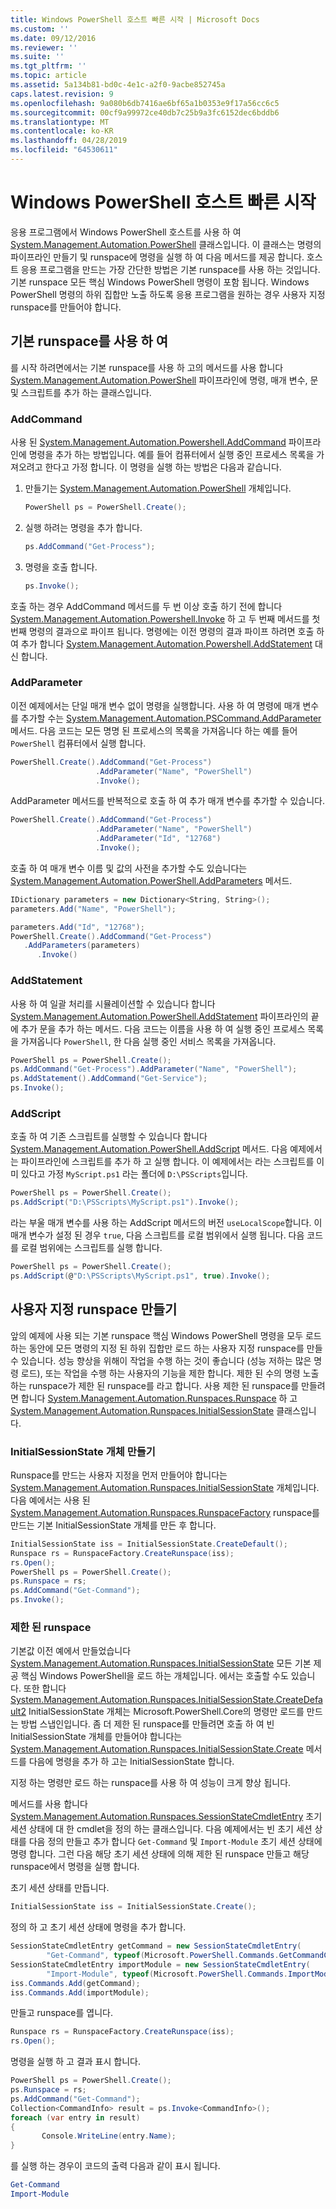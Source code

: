 ```yaml
---
title: Windows PowerShell 호스트 빠른 시작 | Microsoft Docs
ms.custom: ''
ms.date: 09/12/2016
ms.reviewer: ''
ms.suite: ''
ms.tgt_pltfrm: ''
ms.topic: article
ms.assetid: 5a134b81-bd0c-4e1c-a2f0-9acbe852745a
caps.latest.revision: 9
ms.openlocfilehash: 9a080b6db7416ae6bf65a1b0353e9f17a56cc6c5
ms.sourcegitcommit: 00cf9a99972ce40db7c25b9a3fc6152dec6bddb6
ms.translationtype: MT
ms.contentlocale: ko-KR
ms.lasthandoff: 04/28/2019
ms.locfileid: "64530611"
---
```

# <a name="windows-powershell-host-quickstart"></a>Windows PowerShell 호스트 빠른 시작

응용 프로그램에서 Windows PowerShell 호스트를 사용 하 여 [System.Management.Automation.PowerShell](/dotnet/api/System.Management.Automation.PowerShell) 클래스입니다.
이 클래스는 명령의 파이프라인 만들기 및 runspace에 명령을 실행 하 여 다음 메서드를 제공 합니다.
호스트 응용 프로그램을 만드는 가장 간단한 방법은 기본 runspace를 사용 하는 것입니다.
기본 runspace 모든 핵심 Windows PowerShell 명령이 포함 됩니다.
Windows PowerShell 명령의 하위 집합만 노출 하도록 응용 프로그램을 원하는 경우 사용자 지정 runspace를 만들어야 합니다.

## <a name="using-the-default-runspace"></a>기본 runspace를 사용 하 여

를 시작 하려면에서는 기본 runspace를 사용 하 고의 메서드를 사용 합니다 [System.Management.Automation.PowerShell](/dotnet/api/System.Management.Automation.PowerShell) 파이프라인에 명령, 매개 변수, 문 및 스크립트를 추가 하는 클래스입니다.

### <a name="addcommand"></a>AddCommand

사용 된 [System.Management.Automation.Powershell.AddCommand](/dotnet/api/System.Management.Automation.PowerShell.AddCommand) 파이프라인에 명령을 추가 하는 방법입니다.
예를 들어 컴퓨터에서 실행 중인 프로세스 목록을 가져오려고 한다고 가정 합니다.
이 명령을 실행 하는 방법은 다음과 같습니다.

1. 만들기는 [System.Management.Automation.PowerShell](/dotnet/api/System.Management.Automation.PowerShell) 개체입니다.

   ```csharp
   PowerShell ps = PowerShell.Create();
   ```

2. 실행 하려는 명령을 추가 합니다.

   ```csharp
   ps.AddCommand("Get-Process");
   ```

3. 명령을 호출 합니다.

   ```csharp
   ps.Invoke();
   ```

호출 하는 경우 AddCommand 메서드를 두 번 이상 호출 하기 전에 합니다 [System.Management.Automation.Powershell.Invoke](/dotnet/api/System.Management.Automation.PowerShell.Invoke) 하 고 두 번째 메서드를 첫 번째 명령의 결과으로 파이프 됩니다.
명령에는 이전 명령의 결과 파이프 하려면 호출 하 여 추가 합니다 [System.Management.Automation.Powershell.AddStatement](/dotnet/api/System.Management.Automation.PowerShell.AddStatement) 대신 합니다.

### <a name="addparameter"></a>AddParameter

이전 예제에서는 단일 매개 변수 없이 명령을 실행합니다.
사용 하 여 명령에 매개 변수를 추가할 수는 [System.Management.Automation.PSCommand.AddParameter](/dotnet/api/System.Management.Automation.PSCommand.AddParameter) 메서드.
다음 코드는 모든 명명 된 프로세스의 목록을 가져옵니다 하는 예를 들어 `PowerShell` 컴퓨터에서 실행 합니다.

```csharp
PowerShell.Create().AddCommand("Get-Process")
                   .AddParameter("Name", "PowerShell")
                   .Invoke();
```

AddParameter 메서드를 반복적으로 호출 하 여 추가 매개 변수를 추가할 수 있습니다.

```csharp
PowerShell.Create().AddCommand("Get-Process")
                   .AddParameter("Name", "PowerShell")
                   .AddParameter("Id", "12768")
                   .Invoke();
```

호출 하 여 매개 변수 이름 및 값의 사전을 추가할 수도 있습니다는 [System.Management.Automation.PowerShell.AddParameters](/dotnet/api/System.Management.Automation.PowerShell.AddParameters) 메서드.

```csharp
IDictionary parameters = new Dictionary<String, String>();
parameters.Add("Name", "PowerShell");

parameters.Add("Id", "12768");
PowerShell.Create().AddCommand("Get-Process")
   .AddParameters(parameters)
      .Invoke()

```

### <a name="addstatement"></a>AddStatement

사용 하 여 일괄 처리를 시뮬레이션할 수 있습니다 합니다 [System.Management.Automation.PowerShell.AddStatement](/dotnet/api/System.Management.Automation.PowerShell.AddStatement) 파이프라인의 끝에 추가 문을 추가 하는 메서드.
다음 코드는 이름을 사용 하 여 실행 중인 프로세스 목록을 가져옵니다 `PowerShell`, 한 다음 실행 중인 서비스 목록을 가져옵니다.

```csharp
PowerShell ps = PowerShell.Create();
ps.AddCommand("Get-Process").AddParameter("Name", "PowerShell");
ps.AddStatement().AddCommand("Get-Service");
ps.Invoke();
```

### <a name="addscript"></a>AddScript

호출 하 여 기존 스크립트를 실행할 수 있습니다 합니다 [System.Management.Automation.PowerShell.AddScript](/dotnet/api/System.Management.Automation.PowerShell.AddScript) 메서드.
다음 예제에서는 파이프라인에 스크립트를 추가 하 고 실행 합니다.
이 예제에서는 라는 스크립트를 이미 있다고 가정 `MyScript.ps1` 라는 폴더에 `D:\PSScripts`입니다.

```csharp
PowerShell ps = PowerShell.Create();
ps.AddScript("D:\PSScripts\MyScript.ps1").Invoke();
```

라는 부울 매개 변수를 사용 하는 AddScript 메서드의 버전 `useLocalScope`합니다.
이 매개 변수가 설정 된 경우 `true`, 다음 스크립트를 로컬 범위에서 실행 됩니다.
다음 코드를 로컬 범위에는 스크립트를 실행 합니다.

```csharp
PowerShell ps = PowerShell.Create();
ps.AddScript(@"D:\PSScripts\MyScript.ps1", true).Invoke();
```

## <a name="creating-a-custom-runspace"></a>사용자 지정 runspace 만들기

앞의 예제에 사용 되는 기본 runspace 핵심 Windows PowerShell 명령을 모두 로드 하는 동안에 모든 명령의 지정 된 하위 집합만 로드 하는 사용자 지정 runspace를 만들 수 있습니다.
성능 향상을 위해이 작업을 수행 하는 것이 좋습니다 (성능 저하는 많은 명령 로드), 또는 작업을 수행 하는 사용자의 기능을 제한 합니다.
제한 된 수의 명령 노출 하는 runspace가 제한 된 runspace를 라고 합니다.
사용 제한 된 runspace를 만들려면 합니다 [System.Management.Automation.Runspaces.Runspace](/dotnet/api/System.Management.Automation.Runspaces.Runspace) 하 고 [System.Management.Automation.Runspaces.InitialSessionState](/dotnet/api/System.Management.Automation.Runspaces.InitialSessionState) 클래스입니다.

### <a name="creating-an-initialsessionstate-object"></a>InitialSessionState 개체 만들기

Runspace를 만드는 사용자 지정을 먼저 만들어야 합니다는 [System.Management.Automation.Runspaces.InitialSessionState](/dotnet/api/System.Management.Automation.Runspaces.InitialSessionState) 개체입니다.
다음 예에서는 사용 된 [System.Management.Automation.Runspaces.RunspaceFactory](/dotnet/api/System.Management.Automation.Runspaces.RunspaceFactory) runspace를 만드는 기본 InitialSessionState 개체를 만든 후 합니다.

```csharp
InitialSessionState iss = InitialSessionState.CreateDefault();
Runspace rs = RunspaceFactory.CreateRunspace(iss);
rs.Open();
PowerShell ps = PowerShell.Create();
ps.Runspace = rs;
ps.AddCommand("Get-Command");
ps.Invoke();
```

### <a name="constraining-the-runspace"></a>제한 된 runspace

기본값 이전 예에서 만들었습니다 [System.Management.Automation.Runspaces.InitialSessionState](/dotnet/api/System.Management.Automation.Runspaces.InitialSessionState) 모든 기본 제공 핵심 Windows PowerShell을 로드 하는 개체입니다.
에서는 호출할 수도 있습니다. 또한 합니다 [System.Management.Automation.Runspaces.InitialSessionState.CreateDefault2](/dotnet/api/System.Management.Automation.Runspaces.InitialSessionState.CreateDefault2) InitialSessionState 개체는 Microsoft.PowerShell.Core의 명령만 로드를 만드는 방법 스냅인입니다.
좀 더 제한 된 runspace를 만들려면 호출 하 여 빈 InitialSessionState 개체를 만들어야 합니다는 [System.Management.Automation.Runspaces.InitialSessionState.Create](/dotnet/api/System.Management.Automation.Runspaces.InitialSessionState.Create) 메서드를 다음에 명령을 추가 하 고는 InitialSessionState 합니다.

지정 하는 명령만 로드 하는 runspace를 사용 하 여 성능이 크게 향상 됩니다.

메서드를 사용 합니다 [System.Management.Automation.Runspaces.SessionStateCmdletEntry](/dotnet/api/System.Management.Automation.Runspaces.SessionStateCmdletEntry) 초기 세션 상태에 대 한 cmdlet을 정의 하는 클래스입니다.
다음 예제에서는 빈 초기 세션 상태를 다음 정의 만들고 추가 합니다 `Get-Command` 및 `Import-Module` 초기 세션 상태에 명령 합니다.
그런 다음 해당 초기 세션 상태에 의해 제한 된 runspace 만들고 해당 runspace에서 명령을 실행 합니다.

초기 세션 상태를 만듭니다.

```csharp
InitialSessionState iss = InitialSessionState.Create();
```

정의 하 고 초기 세션 상태에 명령을 추가 합니다.

```csharp
SessionStateCmdletEntry getCommand = new SessionStateCmdletEntry(
        "Get-Command", typeof(Microsoft.PowerShell.Commands.GetCommandCommand), "");
SessionStateCmdletEntry importModule = new SessionStateCmdletEntry(
        "Import-Module", typeof(Microsoft.PowerShell.Commands.ImportModuleCommand), "");
iss.Commands.Add(getCommand);
iss.Commands.Add(importModule);
```

만들고 runspace를 엽니다.

```csharp
Runspace rs = RunspaceFactory.CreateRunspace(iss);
rs.Open();
```

명령을 실행 하 고 결과 표시 합니다.

```csharp
PowerShell ps = PowerShell.Create();
ps.Runspace = rs;
ps.AddCommand("Get-Command");
Collection<CommandInfo> result = ps.Invoke<CommandInfo>();
foreach (var entry in result)
{
       Console.WriteLine(entry.Name);
}
```

를 실행 하는 경우이 코드의 출력 다음과 같이 표시 됩니다.

```powershell
Get-Command
Import-Module
```
